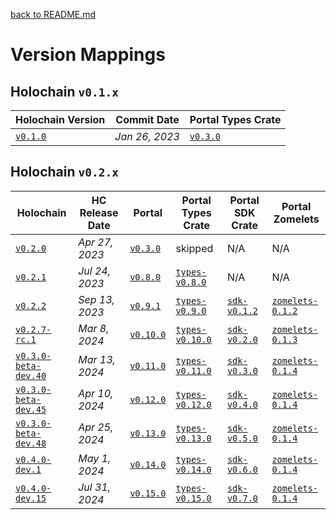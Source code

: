 [back to README.md](README.md)

# Version Mappings


## Holochain `v0.1.x`

| Holochain Version                                                                                | Commit Date    | Portal Types Crate                                              |
|--------------------------------------------------------------------------------------------------|----------------|-----------------------------------------------------------------|
| [`v0.1.0`](https://github.com/holochain/holochain/tree/41150668b18a57f4dc801a0b3439c1c76e149064) | *Jan 26, 2023* | [`v0.3.0`](https://github.com/holochain/portal-dna/tree/v0.3.0) |


## Holochain `v0.2.x`

| Holochain                                                                                       | HC Release Date | Portal                                                            | Portal Types Crate                                                            | Portal SDK Crate                                                        | Portal Zomelets                                                                  |
|-------------------------------------------------------------------------------------------------|-----------------|-------------------------------------------------------------------|-------------------------------------------------------------------------------|-------------------------------------------------------------------------|----------------------------------------------------------------------------------|
| [`v0.2.0`](https://github.com/holochain/holochain/tree/holochain-0.2.0)                         | *Apr 27, 2023*  | [`v0.3.0`](https://github.com/holochain/portal-dna/tree/v0.3.0)   | skipped                                                                       | N/A                                                                     | N/A                                                                              |
| [`v0.2.1`](https://github.com/holochain/holochain/tree/holochain-0.2.1)                         | *Jul 24, 2023*  | [`v0.8.0`](https://github.com/holochain/portal-dna/tree/v0.8.0)   | [`types-v0.8.0`](https://github.com/holochain/portal-dna/tree/types-v0.8.0)   | N/A                                                                     | N/A                                                                              |
| [`v0.2.2`](https://github.com/holochain/holochain/tree/holochain-0.2.2)                         | *Sep 13, 2023*  | [`v0.9.1`](https://github.com/holochain/portal-dna/tree/v0.9.1)   | [`types-v0.9.0`](https://github.com/holochain/portal-dna/tree/types-v0.9.0)   | [`sdk-v0.1.2`](https://github.com/holochain/portal-dna/tree/sdk-v0.1.0) | [`zomelets-0.1.2`](https://github.com/holochain/portal-dna/tree/zomelets-v0.1.2) |
| [`v0.2.7-rc.1`](https://github.com/holochain/holochain/tree/holochain-0.2.7-rc.1)               | *Mar 8, 2024*   | [`v0.10.0`](https://github.com/holochain/portal-dna/tree/v0.10.0) | [`types-v0.10.0`](https://github.com/holochain/portal-dna/tree/types-v0.10.0) | [`sdk-v0.2.0`](https://github.com/holochain/portal-dna/tree/sdk-v0.2.0) | [`zomelets-0.1.3`](https://github.com/holochain/portal-dna/tree/zomelets-v0.1.3) |
| [`v0.3.0-beta-dev.40`](https://github.com/holochain/holochain/tree/holochain-0.3.0-beta-dev.40) | *Mar 13, 2024*  | [`v0.11.0`](https://github.com/holochain/portal-dna/tree/v0.11.0) | [`types-v0.11.0`](https://github.com/holochain/portal-dna/tree/types-v0.11.0) | [`sdk-v0.3.0`](https://github.com/holochain/portal-dna/tree/sdk-v0.3.0) | [`zomelets-0.1.4`](https://github.com/holochain/portal-dna/tree/zomelets-v0.1.4) |
| [`v0.3.0-beta-dev.45`](https://github.com/holochain/holochain/tree/holochain-0.3.0-beta-dev.45) | *Apr 10, 2024*  | [`v0.12.0`](https://github.com/holochain/portal-dna/tree/v0.12.0) | [`types-v0.12.0`](https://github.com/holochain/portal-dna/tree/types-v0.12.0) | [`sdk-v0.4.0`](https://github.com/holochain/portal-dna/tree/sdk-v0.4.0) | [`zomelets-0.1.4`](https://github.com/holochain/portal-dna/tree/zomelets-v0.1.4) |
| [`v0.3.0-beta-dev.48`](https://github.com/holochain/holochain/tree/holochain-0.3.0-beta-dev.48) | *Apr 25, 2024*  | [`v0.13.0`](https://github.com/holochain/portal-dna/tree/v0.13.0) | [`types-v0.13.0`](https://github.com/holochain/portal-dna/tree/types-v0.13.0) | [`sdk-v0.5.0`](https://github.com/holochain/portal-dna/tree/sdk-v0.5.0) | [`zomelets-0.1.4`](https://github.com/holochain/portal-dna/tree/zomelets-v0.1.4) |
| [`v0.4.0-dev.1`](https://github.com/holochain/holochain/tree/holochain-0.4.0-dev.1)             | *May 1, 2024*   | [`v0.14.0`](https://github.com/holochain/portal-dna/tree/v0.14.0) | [`types-v0.14.0`](https://github.com/holochain/portal-dna/tree/types-v0.14.0) | [`sdk-v0.6.0`](https://github.com/holochain/portal-dna/tree/sdk-v0.6.0) | [`zomelets-0.1.4`](https://github.com/holochain/portal-dna/tree/zomelets-v0.1.4) |
| [`v0.4.0-dev.15`](https://github.com/holochain/holochain/tree/holochain-0.4.0-dev.15)           | *Jul 31, 2024*  | [`v0.15.0`](https://github.com/holochain/portal-dna/tree/v0.15.0) | [`types-v0.15.0`](https://github.com/holochain/portal-dna/tree/types-v0.15.0) | [`sdk-v0.7.0`](https://github.com/holochain/portal-dna/tree/sdk-v0.7.0) | [`zomelets-0.1.4`](https://github.com/holochain/portal-dna/tree/zomelets-v0.1.4) |
